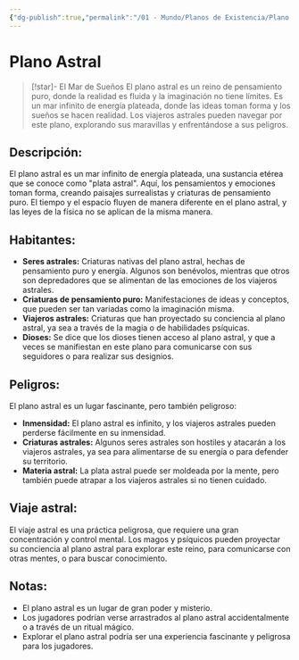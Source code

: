```yaml
---
{"dg-publish":true,"permalink":"/01 - Mundo/Planos de Existencia/Plano Astral/"}
---
```



# Plano Astral

> [!star]-  El Mar de Sueños
> El plano astral es un reino de pensamiento puro,  donde la realidad es fluida y la imaginación no tiene límites.  Es un mar infinito de energía plateada,  donde las ideas toman forma y los sueños se hacen realidad.  Los viajeros astrales pueden navegar por este plano,  explorando sus maravillas y enfrentándose a sus peligros.

## Descripción:

El plano astral es un mar infinito de energía plateada,  una sustancia etérea que se conoce como "plata astral".  Aquí,  los pensamientos y emociones toman forma,  creando paisajes surrealistas y criaturas de pensamiento puro.  El tiempo y el espacio fluyen de manera diferente en el plano astral,  y las leyes de la física no se aplican de la misma manera.

## Habitantes:

* **Seres astrales:**  Criaturas nativas del plano astral,  hechas de pensamiento puro y energía.  Algunos son benévolos,  mientras que otros son depredadores que se alimentan de las emociones de los viajeros astrales.
* **Criaturas de pensamiento puro:**  Manifestaciones de ideas y conceptos,  que pueden ser tan variadas como la imaginación misma.
* **Viajeros astrales:**  Criaturas que han proyectado su conciencia al plano astral,  ya sea a través de la magia o de habilidades psíquicas.
* **Dioses:** Se dice que los dioses tienen acceso al plano astral,  y que a veces se manifiestan en este plano para comunicarse con sus seguidores o para realizar sus designios.

## Peligros:

El plano astral es un lugar fascinante,  pero también peligroso:

* **Inmensidad:**  El plano astral es infinito,  y los viajeros astrales pueden perderse fácilmente en su inmensidad.
* **Criaturas astrales:**  Algunos seres astrales son hostiles y atacarán a los viajeros astrales,  ya sea para alimentarse de su energía o para defender su territorio.
* **Materia astral:**  La plata astral puede ser moldeada por la mente,  pero también puede atrapar a los viajeros astrales si no tienen cuidado.

## Viaje astral:

El viaje astral es una práctica peligrosa,  que requiere una gran concentración y control mental.  Los magos y psíquicos pueden proyectar su conciencia al plano astral para explorar este reino,  para comunicarse con otras mentes,  o para buscar conocimiento.

## Notas:

* El plano astral es un lugar de gran poder y misterio.
* Los jugadores podrían verse arrastrados al plano astral accidentalmente o a través de un ritual mágico.
* Explorar el plano astral podría ser una experiencia fascinante y peligrosa para los jugadores.

